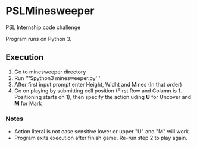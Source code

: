 # PSLMinesweeper
PSL Internship code challenge 

Program runs on Python 3.

## Execution

1. Go to minesweeper directory
2. Run '''$python3 minesweeper.py'''
3. After first input prompt enter Height, Widht and Mines (In that order)
4. Go on playing by submitting cell position (First Row and Column is 1. Positioning starts on 1), then specify the action uding **U** for Uncover and **M** for Mark

### Notes

* Action literal is not case sensitive lower or upper "U" and "M" will work.
* Program exits execution after finish game. Re-run step 2 to play again.